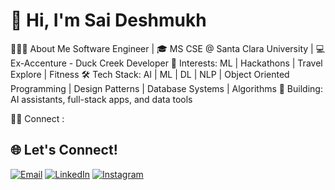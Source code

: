 # 👋 Hi, I'm Sai Deshmukh


👨🏻‍💻 About Me
Software Engineer | 🎓 MS CSE @ Santa Clara University | 💻 Ex-Accenture - Duck Creek Developer
🧠 Interests: ML | Hackathons | Travel Explore | Fitness
🛠 Tech Stack:  AI | ML | DL | NLP | Object Oriented Programming | Design Patterns | Database Systems | Algorithms
🔭 Building: AI assistants, full-stack apps, and data tools


🤝🏻 Connect :

## 🌐 Let's Connect!

[![Email](https://img.shields.io/badge/Email-D14836?style=flat&logo=gmail&logoColor=white)](mailto:saideshmukh@email.com)
[![LinkedIn](https://img.shields.io/badge/LinkedIn-0077B5?style=flat&logo=linkedin&logoColor=white)](https://www.linkedin.com/in/saideshmukh/)
[![Instagram](https://img.shields.io/badge/Instagram-E4405F?style=flat&logo=instagram&logoColor=white)](https://www.instagram.com/yourhandle)
